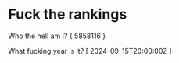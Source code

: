 # Fuck the rankings

Who the hell am I?
{ 5858116 }

What fucking year is it?
[ 2024-09-15T20:00:00Z ]
